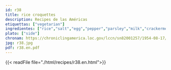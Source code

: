 ```yaml
---
id: r38
title: rice croquettes
description: Recipes de las Américas
etiquettas: ["vegetarian"]
ingredientes: ["rice","salt","egg","pepper","parsley","milk","crackermeal","toasted bread"]
plato: ["side"]
chronam: https://chroniclingamerica.loc.gov/lccn/sn82001257/1954-08-17/ed-1/seq-5/
jpg: r38.jpg
pdf: r38.en.pdf
---
```


{{< readFile file="./html/recipes/r38.en.html">}}